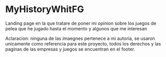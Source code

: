 # MyHistoryWhitFG
Landing page  en la que tratare de poner mi opinion sobre los juegos de pelea que he jugado hasta el momento y algunos que me interesan

Aclaracion: ninguna de las imaegnes pertenece a mi autoria,
se usaron unicamente como referencia para este proyecto, todos los derechos y las paginas de las empresas y juegos se encuentran en el footer.